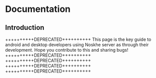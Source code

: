 # Documentation
## Introduction
++++++++++DEPRECATED++++++++++
This page is the key guide to android and desktop developers using Noskhe server as through their development. Hope you contribute to this and sharing bugs!
++++++++++DEPRECATED++++++++++
++++++++++DEPRECATED++++++++++
++++++++++DEPRECATED++++++++++
++++++++++DEPRECATED++++++++++
